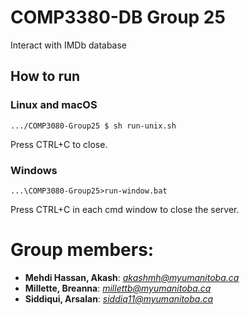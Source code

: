 # COMP3380-DB Group 25

Interact with IMDb database

## How to run
### Linux and macOS
```
.../COMP3080-Group25 $ sh run-unix.sh
```
Press CTRL+C to close. 
### Windows
```
...\COMP3080-Group25>run-window.bat
```
Press CTRL+C in each cmd window to close the server.

# Group members:

* 	__Mehdi Hassan, Akash__:	*akashmh@myumanitoba.ca*
*	__Millette, Breanna__:	*millettb@myumanitoba.ca*
*	__Siddiqui, Arsalan__:	*siddiq11@myumanitoba.ca*

